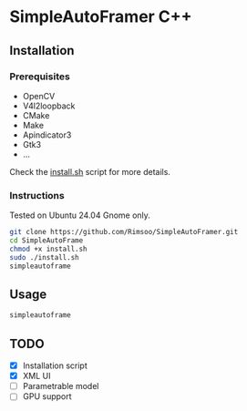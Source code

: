 # SimpleAutoFramer C++ 

## Installation

### Prerequisites

- OpenCV
- V4l2loopback
- CMake
- Make
- Apindicator3
- Gtk3
- ...

Check the [install.sh](install.sh) script for more details.  

### Instructions

Tested on Ubuntu 24.04 Gnome only.

```bash
git clone https://github.com/Rimsoo/SimpleAutoFramer.git
cd SimpleAutoFrame
chmod +x install.sh
sudo ./install.sh
simpleautoframe
```

## Usage

```bash
simpleautoframe
```

## TODO

- [x] Installation script
- [x] XML UI
- [ ] Parametrable model
- [ ] GPU support
